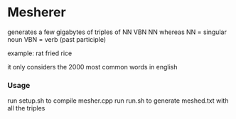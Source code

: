 # Mesherer

generates a few gigabytes of triples of NN VBN NN whereas
NN = singular noun
VBN = verb (past participle)

example: rat fried rice

it only considers the 2000 most common words in english

### Usage

run setup.sh to compile mesher.cpp
run run.sh to generate meshed.txt with all the triples

